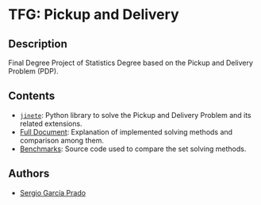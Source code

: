 # TFG: Pickup and Delivery

## Description

Final Degree Project of Statistics Degree based on the Pickup and Delivery Problem (PDP).

## Contents

* [`jinete`](https://github.com/garciparedes/jinete): Python library to solve the Pickup and Delivery Problem and its related extensions.
* [Full Document](document/document.pdf): Explanation of implemented solving methods and comparison among them.
* [Benchmarks](benchmarks/): Source code used to compare the set solving methods.

## Authors
* [Sergio García Prado](https://garciparedes.me)